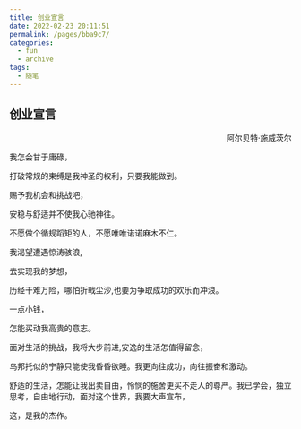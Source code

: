 ```yaml
---
title: 创业宣言
date: 2022-02-23 20:11:51
permalink: /pages/bba9c7/
categories:
  - fun
  - archive
tags:
  - 随笔
---
```




## 创业宣言

<p align = right >阿尔贝特·施威茨尔 </p>

我怎会甘于庸碌，

打破常规的束缚是我神圣的权利，只要我能做到。

赐予我机会和挑战吧，

安稳与舒适并不使我心驰神往。

不愿做个循规蹈矩的人，不愿唯唯诺诺麻木不仁。

我渴望遭遇惊涛骇浪,

去实现我的梦想，

历经干难万险，哪怕折戟尘沙,也要为争取成功的欢乐而冲浪。

一点小钱，

怎能买动我高贵的意志。

面对生活的挑战，我将大步前进,安逸的生活怎值得留念，

乌邦托似的宁静只能使我昏昏欲睡。我更向往成功，向往振奋和激动。

舒适的生活，怎能让我出卖自由，怜悯的施舍更买不走人的尊严。我已学会，独立思考，自由地行动，面对这个世界，我要大声宣布，

这，是我的杰作。
